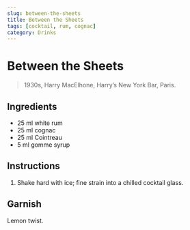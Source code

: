 ```yaml
---
slug: between-the-sheets
title: Between the Sheets
tags: [cocktail, rum, cognac]
category: Drinks
---
```


# Between the Sheets

> 1930s, Harry MacElhone, Harry’s New York Bar, Paris.

## Ingredients

- 25 ml white rum
- 25 ml cognac
- 25 ml Cointreau
- 5 ml gomme syrup

## Instructions

1. Shake hard with ice; fine strain into a chilled cocktail glass.

## Garnish

Lemon twist.
